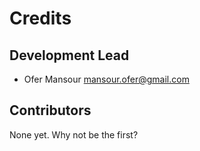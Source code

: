 # Credits


## Development Lead

* Ofer Mansour <mansour.ofer@gmail.com>

## Contributors

None yet. Why not be the first?
